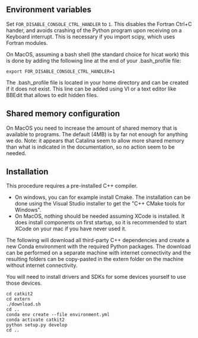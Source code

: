 Environment variables
---------------------

Set `FOR_DISABLE_CONSOLE_CTRL_HANDLER` to `1`. This disables the Fortran Ctrl+C hander, and avoids crashing of the Python program upon receiving on a Keyboard interrupt. This is necessary if you import scipy, which uses Fortran modules.

On MacOS, assuming a bash shell (the standard choice for hicat work) this is done by adding the following line at the end of your .bash_profile file:
```
export FOR_DISABLE_CONSOLE_CTRL_HANDLER=1  
```
The .bash_profile file is located in your home directory and can be created if it does not exist. 
This line can be added using VI or a text editor like BBEdit that allows to edit hidden files.  

Shared memory configuration
---------------------------

On MacOS you need to increase the amount of shared memory that is available to programs. The default (4MB) is by far not enough for anything we do.
Note: it appears that Catalina seem to allow more shared memory than what is indicated in the documentation, so no action seem to be needed.  

Installation
------------

This procedure requires a pre-installed C++ compiler. 
- On windows, you can for example install Cmake. The installation can be done using the Visual Studio installer to get the "C++ CMake tools for Windows". 
- On MacOS, nothing should be needed assuming XCode is installed. It does install components on first startup, so it is recommended to start XCode on your mac if you have never used it. 

The following will download all third-party C++ dependencies and create a new Conda environment with the required Python packages. The download can be performed on a separate machine with internet connectivity and the resulting folders can be copy-pasted in the extern folder on the machine without internet connectivity.

You will need to install drivers and SDKs for some devices yourself to use those devices.

```
cd catkit2
cd extern
./download.sh
cd ..
conda env create --file environment.yml
conda activate catkit2
python setup.py develop
cd ..
```

